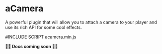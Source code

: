 # aCamera
A powerful plugin that will allow you to attach a camera to your player and use its rich API for some cool effects.

#INCLUDE SCRIPT acamera.min.js

**🚧🚧 Docs coming soon 🚧🚧**
